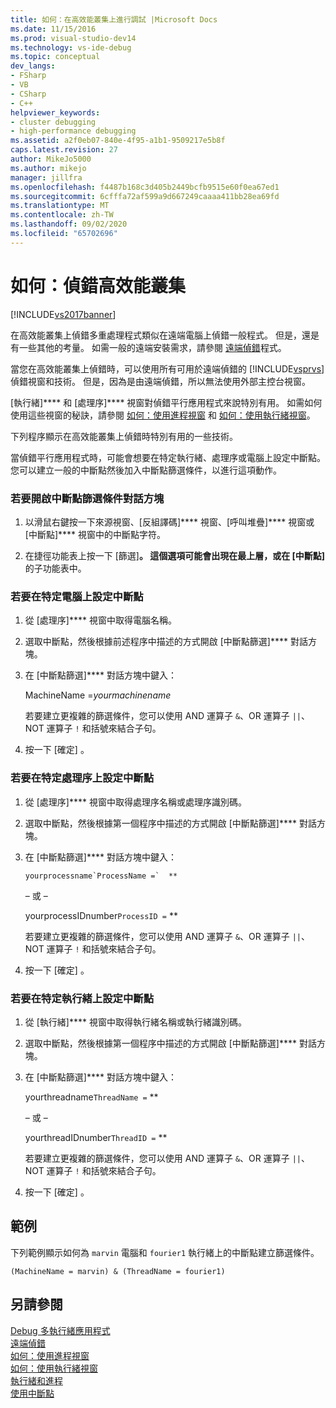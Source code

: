 ```yaml
---
title: 如何：在高效能叢集上進行調試 |Microsoft Docs
ms.date: 11/15/2016
ms.prod: visual-studio-dev14
ms.technology: vs-ide-debug
ms.topic: conceptual
dev_langs:
- FSharp
- VB
- CSharp
- C++
helpviewer_keywords:
- cluster debugging
- high-performance debugging
ms.assetid: a2f0eb07-840e-4f95-a1b1-9509217e5b8f
caps.latest.revision: 27
author: MikeJo5000
ms.author: mikejo
manager: jillfra
ms.openlocfilehash: f4487b168c3d405b2449bcfb9515e60f0ea67ed1
ms.sourcegitcommit: 6cfffa72af599a9d667249caaaa411bb28ea69fd
ms.translationtype: MT
ms.contentlocale: zh-TW
ms.lasthandoff: 09/02/2020
ms.locfileid: "65702696"
---
```

# <a name="how-to-debug-on-a-high-performance-cluster"></a>如何：偵錯高效能叢集
[!INCLUDE[vs2017banner](../includes/vs2017banner.md)]

在高效能叢集上偵錯多重處理程式類似在遠端電腦上偵錯一般程式。 但是，還是有一些其他的考量。 如需一般的遠端安裝需求，請參閱 [遠端偵錯](../debugger/remote-debugging.md)程式。  
  
 當您在高效能叢集上偵錯時，可以使用所有可用於遠端偵錯的 [!INCLUDE[vsprvs](../includes/vsprvs-md.md)] 偵錯視窗和技術。 但是，因為是由遠端偵錯，所以無法使用外部主控台視窗。  
  
 [執行緒]**** 和 [處理序]**** 視窗對偵錯平行應用程式來說特別有用。 如需如何使用這些視窗的秘訣，請參閱 [如何：使用進程視窗](https://msdn.microsoft.com/0207ce2f-8ceb-4fe7-b2b5-4dd35b035ed7) 和 [如何：使用執行緒視窗](../debugger/how-to-use-the-threads-window.md)。  
  
 下列程序顯示在高效能叢集上偵錯時特別有用的一些技術。  
  
 當偵錯平行應用程式時，可能會想要在特定執行緒、處理序或電腦上設定中斷點。 您可以建立一般的中斷點然後加入中斷點篩選條件，以進行這項動作。  
  
### <a name="to-open-the-breakpoint-filter-dialog-box"></a>若要開啟中斷點篩選條件對話方塊  
  
1. 以滑鼠右鍵按一下來源視窗、[反組譯碼]**** 視窗、[呼叫堆疊]**** 視窗或 [中斷點]**** 視窗中的中斷點字符。  
  
2. 在捷徑功能表上按一下 [篩選]****。 這個選項可能會出現在最上層，或在 [中斷點]**** 的子功能表中。  
  
### <a name="to-set-a-breakpoint-on-a-specific-computer"></a>若要在特定電腦上設定中斷點  
  
1. 從 [處理序]**** 視窗中取得電腦名稱。  
  
2. 選取中斷點，然後根據前述程序中描述的方式開啟 [中斷點篩選]**** 對話方塊。  
  
3. 在 [中斷點篩選]**** 對話方塊中鍵入：  
  
     MachineName =*yourmachinename*  
  
     若要建立更複雜的篩選條件，您可以使用 AND 運算子 `&`、OR 運算子 `||`、NOT 運算子 `!` 和括號來結合子句。  
  
4. 按一下 [確定]  。  
  
### <a name="to-set-a-breakpoint-on-a-specific-process"></a>若要在特定處理序上設定中斷點  
  
1. 從 [處理序]**** 視窗中取得處理序名稱或處理序識別碼。  
  
2. 選取中斷點，然後根據第一個程序中描述的方式開啟 [中斷點篩選]**** 對話方塊。  
  
3. 在 [中斷點篩選]**** 對話方塊中鍵入：  
  
       yourprocessname`ProcessName =`  **  
  
     – 或 –  
  
      yourprocessIDnumber`ProcessID =` **  
  
     若要建立更複雜的篩選條件，您可以使用 AND 運算子 `&`、OR 運算子 `||`、NOT 運算子 `!` 和括號來結合子句。  
  
4. 按一下 [確定]  。  
  
### <a name="to-set-a-breakpoint-on-a-specific-thread"></a>若要在特定執行緒上設定中斷點  
  
1. 從 [執行緒]**** 視窗中取得執行緒名稱或執行緒識別碼。  
  
2. 選取中斷點，然後根據第一個程序中描述的方式開啟 [中斷點篩選]**** 對話方塊。  
  
3. 在 [中斷點篩選]**** 對話方塊中鍵入：  
  
      yourthreadname`ThreadName =` **  
  
     – 或 –  
  
      yourthreadIDnumber`ThreadID =` **  
  
     若要建立更複雜的篩選條件，您可以使用 AND 運算子 `&`、OR 運算子 `||`、NOT 運算子 `!` 和括號來結合子句。  
  
4. 按一下 [確定]  。  
  
## <a name="example"></a>範例  
 下列範例顯示如何為 `marvin` 電腦和 `fourier1` 執行緒上的中斷點建立篩選條件。  
  
```  
(MachineName = marvin) & (ThreadName = fourier1)  
```  
  
## <a name="see-also"></a>另請參閱  
 [Debug 多執行緒應用程式](../debugger/debug-multithreaded-applications-in-visual-studio.md)   
 [遠端偵錯](../debugger/remote-debugging.md)   
 [如何：使用進程視窗](https://msdn.microsoft.com/0207ce2f-8ceb-4fe7-b2b5-4dd35b035ed7)   
 [如何：使用執行緒視窗](../debugger/how-to-use-the-threads-window.md)   
 [執行緒和進程](https://msdn.microsoft.com/73d87480-9af3-4d1b-baf5-397d5d876ae6)   
 [使用中斷點](../debugger/using-breakpoints.md)
